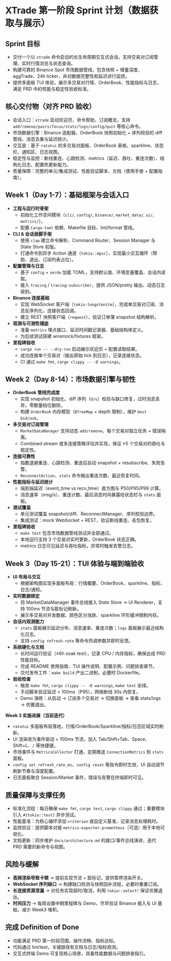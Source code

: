 # XTrade 第一阶段 Sprint 计划（数据获取与展示）

## Sprint 目标
- 交付一个以 `xtrade` 命令启动的长生命周期交互式会话，支持交易对订阅管理、实时行情浏览与状态查询。
- 构建可靠的 Binance Spot 市场数据管线，包含快照 + 增量深度、aggTrade、24h ticker，并对数据完整性和延迟进行监控。
- 提供多面板 TUI 体验，展示多交易对行情、OrderBook、性能指标与日志，满足 PRD 中的性能与稳定性验收标准。

## 核心交付物（对齐 PRD 验收）
- 会话入口：`xtrade` 启动欢迎页、命令帮助、订阅概览，支持 `add/remove/pairs/focus/stats/logs/config/quit` 等核心命令。
- 市场数据引擎：Binance 适配器、OrderBook 快照初始化 + 序列校验的 diff 管线、消息去重与延迟统计。
- 交互层：基于 `ratatui` 的多交易对面板、OrderBook 表格、sparkline、状态栏、通知区、日志视图。
- 稳定性与监控：断线重连、心跳检测、metrics（延迟、吞吐、重连次数）、结构化日志、配置热更新能力。
- 质量保障：完整的单元/集成测试、性能验证脚本、文档（使用手册 + 配置指南）。

## Week 1（Day 1-7）：基础框架与会话入口
- **工程与运行时骨架**
  - 初始化工作空间模块（`cli/`, `config/`, `binance/`, `market_data/`, `ui/`, `metrics/`）。
  - 配置 `Cargo.toml` 依赖、Makefile 目标、lint/format 管线。
- **CLI & 会话层脚手架**
  - 使用 `clap` 建立命令解析、Command Router、Session Manager 与 State Store 初版。
  - 打通命令到异步 Action 通道（`tokio::mpsc`），实现最小交互循环（帮助、退出、订阅列表占位）。
- **配置管理与日志**
  - 基于 `config` + `serde` 加载 TOML，支持默认值、环境变量覆盖、会话内读取。
  - 接入 `tracing` / `tracing-subscriber`，提供 JSON/pretty 输出、动态日志级别。
- **Binance 连接基础**
  - 实现 WebSocket 客户端（`tokio-tungstenite`），完成单交易对订阅、消息反序列化、连接状态回调。
  - 建立 REST 快照客户端（`reqwest`），验证订单簿 snapshot 结构解析。
- **观测与可测性铺底**
  - 准备 `metrics` 埋点接口、延迟时间戳记录器、基础结构体定义。
  - 为后续测试搭建 wiremock/fixtures 框架。
- **里程碑验收**
  - `cargo run -- --dry-run` 启动展示欢迎页 + 配置读取结果。
  - 成功连接单个交易对（输出原始 tick 到日志），记录连接状态。
  - CI 通过 `make fmt`, `cargo clippy -- -D warnings`。

## Week 2（Day 8-14）：市场数据引擎与韧性
- **OrderBook 管线完成度**
  - 实现 snapshot 初始化、diff 序列（`U/u`）校验与缺口修复，过时消息丢弃，零数量档位删除。
  - 构建 `OrderBook` 内存模型（`BTreeMap` + depth 限制），维护 `best bid/ask`。
- **多交易对订阅管理**
  - `MarketDataManager` 支持动态 `add/remove`，每个交易对独立任务 + 错误隔离。
  - Combined stream 或多连接策略评估并实现，保证 ≥5 个交易对的吞吐与稳定性。
- **连接可靠性**
  - 指数退避重连、心跳检测、重连后自动 snapshot + resubscribe、失败告警。
  - `ReconnectAction`、`stats` 命令输出重连次数、最近恢复时间。
- **性能指标与延迟统计**
  - 端到端延迟（event_time vs recv_time）直方图与 P50/P95/P99 计算。
  - 消息速率（msg/s）、重连计数、最后消息时间暴露给状态栏与 `stats` 面板。
- **测试覆盖**
  - 单元测试覆盖 snapshot/diff、ReconnectManager、序列校验边界。
  - 集成测试：mock WebSocket + REST，验证断线重连、丢包恢复。
- **里程碑验收**
  - `make test` 包含市场数据管线测试并全部通过。
  - 本地运行支持 3 个交易对实时更新，OrderBook 状态正确。
  - metrics 日志可见延迟与吞吐指标，异常时触发告警日志。

## Week 3（Day 15-21）：TUI 体验与端到端验收
- **UI 布局与交互**
  - 根据架构图实现多面板布局：行情概要、OrderBook、sparkline、指标、日志/通知。
- **实时数据绑定**
  - 将 MarketDataManager 事件总线接入 State Store → UI Renderer，支持 100ms 节流与脏标记刷新。
  - 展示多交易对并发数据、颜色区分涨跌、sparkline 环形缓冲限制内存。
- **会话内观测能力**
  - `stats` 面板展示延迟分布、消息速率、重连次数；`logs` 面板展示最近结构化日志。
  - 支持 `config refresh-rate` 等命令热调参数并即时反馈。
- **系统硬化与文档**
  - 长时间运行验证（≥6h soak test），记录 CPU / 内存指标，确保达成 PRD 性能目标。
  - 完成 README 使用指南、TUI 操作说明、配置示例、问题排查章节。
  - 交付发布工件：`make build` 产出二进制，必要时 Dockerfile。
- **验收检查**
  - 触发 `make fmt`, `cargo clippy -- -D warnings`, `make test` 全绿。
  - 手动脚本验证延迟 < 100ms（P95），网络断线 30s 内恢复。
  - Demo 演练：从启动 → 订阅多个交易对 → 切换面板 → 查看 stats/logs → 优雅退出。

**Week 3 实施进展（当前迭代）**
- `ratatui` 多面板布局落地，行情/OrderBook/Sparkline/指标/日志区域实时刷新。
- UI 渲染改为事件驱动 + 100ms 节流，加入 Tab/Shift+Tab、Space、Shift+L、`/` 等快捷键。
- 市场事件与 `MetricsCollector` 打通，定期推送 `ConnectionMetrics` 到 `stats` 面板。
- `config set refresh_rate_ms`、`config reset` 等指令即时生效，UI 自动调节刷新节奏与深度配置。
- 日志面板聚合 Session/Market 事件，错误与告警在终端即时可见。

## 质量保障与支撑任务
- 标准化流程：每日确保 `make fmt`, `cargo test`, `cargo clippy` 通过；重要模块引入 `#[tokio::test]` 异步测试。
- 性能基准：为核心循环添加 `criterion` 或自定义基准，记录消息处理耗时。
- 监控验证：提供脚本对接 `metrics-exporter-prometheus`（可选）用于本地可视化。
- 文档更新：同步维护 `docs/architecture.md` 的接口/事件总线演进，迭代 PRD 需要的新命令与视图。

## 风险与缓解
- **高频渲染导致卡顿** → 提前实现节流 + 脏标记，提供暂停渲染开关。
- **WebSocket 序列缺口** → 构建缺口检测与快照回补流程，必要时重置订阅。
- **长连接资源泄漏** → 对任务实现超时/取消，利用 `tokio::select!` 保证优雅退出。
- **时间压力** → 每周设置中期里程碑与 Demo，尽早验证 Binance 接入与 UI 基础，减少 Week3 堆积。

## 完成 Definition of Done
- 功能满足 PRD 第一阶段范围，操作流畅、指标达标。
- 代码通过 lint/test，关键路径有文档与日志/指标观测。
- 交互式终端 Demo 可复现核心场景，具备性能数据与问题排查指引。
